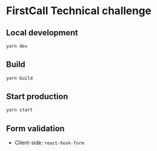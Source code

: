 # FirstCall Technical challenge

## Local development

```bash
yarn dev
```

## Build 

```bash
yarn build
```

## Start production

```bash
yarn start
```

## Form validation

- Client-side: `react-hook-form`
